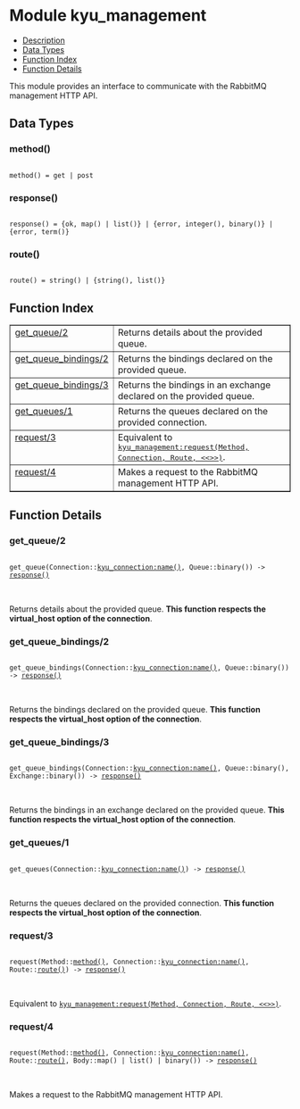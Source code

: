 

# Module kyu_management #
* [Description](#description)
* [Data Types](#types)
* [Function Index](#index)
* [Function Details](#functions)

This module provides an interface to communicate
with the RabbitMQ management HTTP API.

<a name="types"></a>

## Data Types ##




### <a name="type-method">method()</a> ###


<pre><code>
method() = get | post
</code></pre>




### <a name="type-response">response()</a> ###


<pre><code>
response() = {ok, map() | list()} | {error, integer(), binary()} | {error, term()}
</code></pre>




### <a name="type-route">route()</a> ###


<pre><code>
route() = string() | {string(), list()}
</code></pre>

<a name="index"></a>

## Function Index ##


<table width="100%" border="1" cellspacing="0" cellpadding="2" summary="function index"><tr><td valign="top"><a href="#get_queue-2">get_queue/2</a></td><td>Returns details about the provided queue.</td></tr><tr><td valign="top"><a href="#get_queue_bindings-2">get_queue_bindings/2</a></td><td>Returns the bindings declared on the provided queue.</td></tr><tr><td valign="top"><a href="#get_queue_bindings-3">get_queue_bindings/3</a></td><td>Returns the bindings in an exchange declared on the provided queue.</td></tr><tr><td valign="top"><a href="#get_queues-1">get_queues/1</a></td><td>Returns the queues declared on the provided connection.</td></tr><tr><td valign="top"><a href="#request-3">request/3</a></td><td>Equivalent to <a href="kyu_management.md#request-4"><tt>kyu_management:request(Method, Connection, Route, &lt;&lt;&gt;&gt;)</tt></a>.</td></tr><tr><td valign="top"><a href="#request-4">request/4</a></td><td>Makes a request to the RabbitMQ management HTTP API.</td></tr></table>


<a name="functions"></a>

## Function Details ##

<a name="get_queue-2"></a>

### get_queue/2 ###

<pre><code>
get_queue(Connection::<a href="kyu_connection.md#type-name">kyu_connection:name()</a>, Queue::binary()) -&gt; <a href="#type-response">response()</a>
</code></pre>
<br />

Returns details about the provided queue.
__This function respects the virtual_host option of the connection__.

<a name="get_queue_bindings-2"></a>

### get_queue_bindings/2 ###

<pre><code>
get_queue_bindings(Connection::<a href="kyu_connection.md#type-name">kyu_connection:name()</a>, Queue::binary()) -&gt; <a href="#type-response">response()</a>
</code></pre>
<br />

Returns the bindings declared on the provided queue.
__This function respects the virtual_host option of the connection__.

<a name="get_queue_bindings-3"></a>

### get_queue_bindings/3 ###

<pre><code>
get_queue_bindings(Connection::<a href="kyu_connection.md#type-name">kyu_connection:name()</a>, Queue::binary(), Exchange::binary()) -&gt; <a href="#type-response">response()</a>
</code></pre>
<br />

Returns the bindings in an exchange declared on the provided queue.
__This function respects the virtual_host option of the connection__.

<a name="get_queues-1"></a>

### get_queues/1 ###

<pre><code>
get_queues(Connection::<a href="kyu_connection.md#type-name">kyu_connection:name()</a>) -&gt; <a href="#type-response">response()</a>
</code></pre>
<br />

Returns the queues declared on the provided connection.
__This function respects the virtual_host option of the connection__.

<a name="request-3"></a>

### request/3 ###

<pre><code>
request(Method::<a href="#type-method">method()</a>, Connection::<a href="kyu_connection.md#type-name">kyu_connection:name()</a>, Route::<a href="#type-route">route()</a>) -&gt; <a href="#type-response">response()</a>
</code></pre>
<br />

Equivalent to [`kyu_management:request(Method, Connection, Route, <<>>)`](kyu_management.md#request-4).

<a name="request-4"></a>

### request/4 ###

<pre><code>
request(Method::<a href="#type-method">method()</a>, Connection::<a href="kyu_connection.md#type-name">kyu_connection:name()</a>, Route::<a href="#type-route">route()</a>, Body::map() | list() | binary()) -&gt; <a href="#type-response">response()</a>
</code></pre>
<br />

Makes a request to the RabbitMQ management HTTP API.

